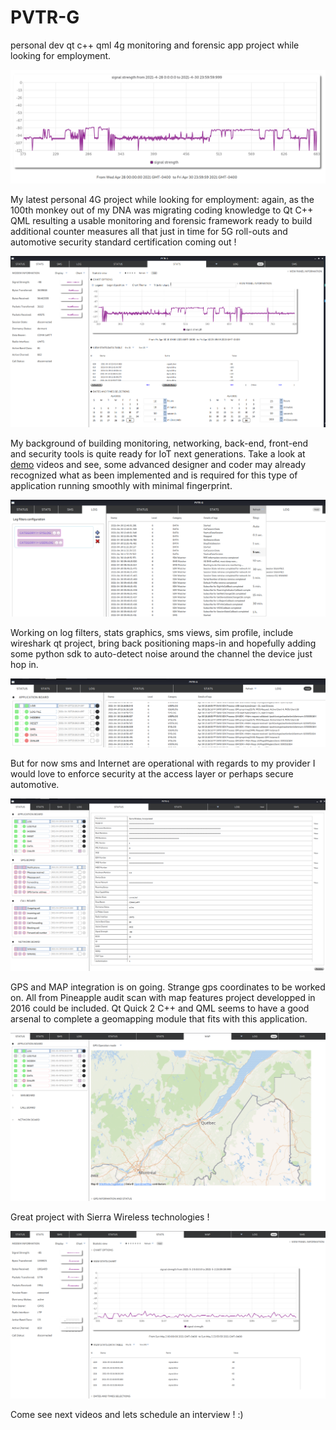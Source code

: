 # PVTR-G
personal dev qt c++ qml 4g monitoring and forensic app project while looking for employment.

![Image of PVTR-G](https://github.com/packetqc/PVTR-G/blob/master/pvtr-g.png)

My latest personal 4G project while looking for employment: again, as the 100th monkey out of my DNA was migrating coding knowledge to Qt C++ QML resulting a usable monitoring and forensic framework ready to build additional counter measures all that just in time for 5G roll-outs and automotive security standard certification coming out ! 

![Image of STATS](https://github.com/packetqc/PVTR-G/blob/master/pvtr-g-stats.png)

My background of building monitoring, networking, back-end, front-end and security tools is quite ready for IoT next generations. Take a look at [demo](https://github.com/packetqc/PVTR-G/blob/master/pvtr-g.mp4) videos and see, some advanced designer and coder may already recognized what as been implemented and is required for this type of application running smoothly with minimal fingerprint. 

![Image of LOGS](https://github.com/packetqc/PVTR-G/blob/master/pvtr-g-logs.png)

Working on log filters, stats graphics, sms views, sim profile, include wireshark qt project, bring back positioning maps-in  and hopefully adding some python sdk to auto-detect noise around the channel the device just hop in. 

![Image of MON-LOG](https://github.com/packetqc/PVTR-G/blob/master/pvtr-g-log-mon.png)

But for now sms and Internet are operational with regards to my provider I would love to enforce security at the access layer or perhaps secure automotive. 

![Image of STATUS](https://github.com/packetqc/PVTR-G/blob/master/pvtr-g-status.png)

GPS and MAP integration is on going. Strange gps coordinates to be worked on. All from Pineapple audit scan with map features project developped in 2016 could be included. Qt Quick 2 C++ and QML seems to have a good arsenal to complete a geomapping module that fits with this application.

![Image of MAP](https://github.com/packetqc/PVTR-G/blob/master/pvtr-g-map2.png)

Great project with Sierra Wireless technologies ! 

![Image of STATS2](https://github.com/packetqc/PVTR-G/blob/master/pvtr-g-stats2.png)

Come see next videos and lets schedule an interview ! :)

